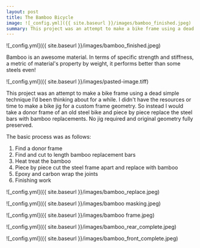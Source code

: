 ```yaml
---
layout: post
title: The Bamboo Bicycle 
image: ![_config.yml]({{ site.baseurl }}/images/bamboo_finished.jpeg)
summary: This project was an attempt to make a bike frame using a dead simple technique.
---
```


![_config.yml]({{ site.baseurl }}/images/bamboo_finished.jpeg)

Bamboo is an awesome material. In terms of specific strength and stiffness, a metric of material's property by weight, it performs better than some steels even!

![_config.yml]({{ site.baseurl }}/images/pasted-image.tiff)

This project was an attempt to make a bike frame using a dead simple technique I’d been thinking about for a while. I didn't have the resources or time to make a bike jig for a custom frame geometry. So instead I would take a donor frame of an old steel bike and piece by piece replace the steel bars with bamboo replacements. No jig required and original geometry fully preserved.

The basic process was as follows:
1. Find a donor frame
2. Find and cut to length bamboo replacement bars
3. Heat treat the bamboo 
4. Piece by piece cut the steel frame apart and replace with bamboo
6. Epoxy and carbon wrap the joints
7. Finishing work 

![_config.yml]({{ site.baseurl }}/images/bamboo_replace.jpeg)

![_config.yml]({{ site.baseurl }}/images/bamboo masking.jpeg)

![_config.yml]({{ site.baseurl }}/images/bamboo frame.jpeg)

![_config.yml]({{ site.baseurl }}/images/bamboo_rear_complete.jpeg)

![_config.yml]({{ site.baseurl }}/images/bamboo_front_complete.jpeg)

